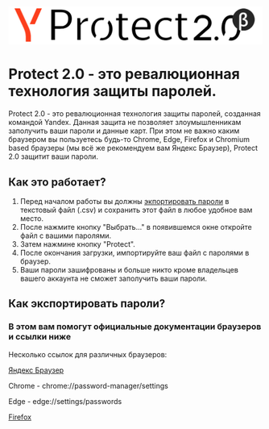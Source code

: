 ![Logo](https://raw.githubusercontent.com/yandex-beta/protect_2.0/main/logo_full.png)
# Protect 2.0 - это ревалюционная технология защиты паролей.
Protect 2.0 - это ревалюционная технология защиты паролей, созданная командой Yandex. Данная защита не позволяет злоумышленникам заполучить ваши пароли и данные карт. При этом не важно каким браузером вы пользуетесь будь-то Chrome, Edge, Firefox и Chromium based браузеры (мы всё же рекомендуем вам Яндекс Браузер), Protect 2.0 защитит ваши пароли.
## Как это работает?
1. Перед началом работы вы должны [экпортировать пароли](https://github.com/yandex-beta/protect_2.0#как-экспортировать-пароли) в текстовый файл (.csv) и сохранить этот файл в любое удобное вам место.
1. После нажмите кнопку "Выбрать..." в появившемся окне откройте файл с вашими паролями.
1. Затем нажмине кнопку "Protect".
1. После окончания загрузки, импортируйте ваш файл с паролями в браузер.
1. Ваши пароли зашифрованы и больше никто кроме владельцев вашего аккаунта не сможет заполучить ваши пароли.
## Как экспортировать пароли?
### В этом вам помогут официальные документации браузеров и ссылки ниже
Несколько ссылок для различных браузеров:

[Яндекс Браузер](https://browser.yandex.ru/help/security/passwords-export.html)

Chrome - chrome://password-manager/settings

Edge - edge://settings/passwords

[Firefox](https://support.mozilla.org/ru/kb/eksport-registracionnyh-dannyh-iz-firefox)
